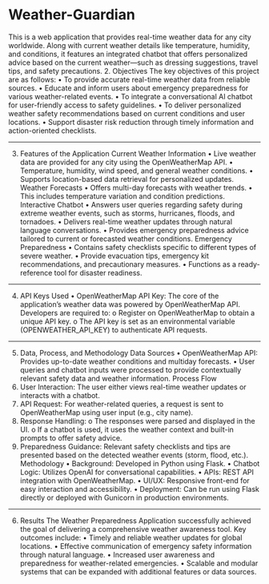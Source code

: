 # Weather-Guardian
This is a web application that provides real-time weather data for any city worldwide. Along with current weather details like temperature, humidity, and conditions, it features an integrated chatbot that offers personalized advice based on the current weather—such as dressing suggestions, travel tips, and safety precautions. 
2. Objectives
The key objectives of this project are as follows:
•	To provide accurate real-time weather data from reliable sources.
•	Educate and inform users about emergency preparedness for various weather-related events.
•	To integrate a conversational AI chatbot for user-friendly access to safety guidelines.
•	To deliver personalized weather safety recommendations based on current conditions and user locations.
•	Support disaster risk reduction through timely information and action-oriented checklists.
________________________________________
3. Features of the Application
Current Weather Information
•	Live weather data are provided for any city using the OpenWeatherMap API.
•	Temperature, humidity, wind speed, and general weather conditions.
•	Supports location-based data retrieval for personalized updates.
Weather Forecasts
•	Offers multi-day forecasts with weather trends.
•	This includes temperature variation and condition predictions.
Interactive Chatbot
•	Answers user queries regarding safety during extreme weather events, such as storms, hurricanes, floods, and tornadoes.
•	Delivers real-time weather updates through natural language conversations.
•	Provides emergency preparedness advice tailored to current or forecasted weather conditions.
Emergency Preparedness
•	Contains safety checklists specific to different types of severe weather.
•	Provide evacuation tips, emergency kit recommendations, and precautionary measures.
•	Functions as a ready-reference tool for disaster readiness.
________________________________________
4. API Keys Used
•	OpenWeatherMap API Key:
The core of the application’s weather data was powered by OpenWeatherMap API. Developers are required to:
o	Register on OpenWeatherMap to obtain a unique API key.
o	The API key is set as an environmental variable (OPENWEATHER_API_KEY) to authenticate API requests.
________________________________________
5. Data, Process, and Methodology
Data Sources
•	OpenWeatherMap API: Provides up-to-date weather conditions and multiday forecasts.
•	User queries and chatbot inputs were processed to provide contextually relevant safety data and weather information.
Process Flow
1.	User Interaction: The user either views real-time weather updates or interacts with a chatbot.
2.	API Request: For weather-related queries, a request is sent to OpenWeatherMap using user input (e.g., city name).
3.	Response Handling:
o	The responses were parsed and displayed in the UI.
o	If a chatbot is used, it uses the weather context and built-in prompts to offer safety advice.
4.	Preparedness Guidance: Relevant safety checklists and tips are presented based on the detected weather events (storm, flood, etc.).
Methodology
•	Background: Developed in Python using Flask.
•	Chatbot Logic: Utilizes OpenAI for conversational capabilities.
•	APIs: REST API integration with OpenWeatherMap.
•	UI/UX: Responsive front-end for easy interaction and accessibility.
•	Deployment: Can be run using Flask directly or deployed with Gunicorn in production environments.
________________________________________
6. Results
The Weather Preparedness Application successfully achieved the goal of delivering a comprehensive weather awareness tool. Key outcomes include:
•	Timely and reliable weather updates for global locations.
•	Effective communication of emergency safety information through natural language.
•	Increased user awareness and preparedness for weather-related emergencies.
•	Scalable and modular systems that can be expanded with additional features or data sources.

